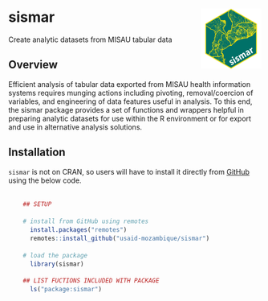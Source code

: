 # sismar <a href="https://usaid-mozambique.github.io/sismar/"><img src="man/figures/logo.png" align="right" height="120" alt="sismar website" /></a>

Create analytic datasets from MISAU tabular data

## Overview

Efficient analysis of tabular data exported from MISAU health information systems requires munging actions including pivoting, removal/coercion of variables, and engineering of data features useful in analysis. To this end, the sismar package provides a set of functions and wrappers helpful in preparing analytic datasets for use within the R environment or for export and use in alternative analysis solutions.


## Installation

`sismar` is not on CRAN, so users will have to install it directly from [GitHub](https://github.com/usaid-mozambique/) using the below code.

``` r

    ## SETUP

    # install from GitHub using remotes
      install.packages("remotes")
      remotes::install_github("usaid-mozambique/sismar")
    
    # load the package
      library(sismar)
      
    ## LIST FUCTIONS INCLUDED WITH PACKAGE
      ls("package:sismar")
    
```
